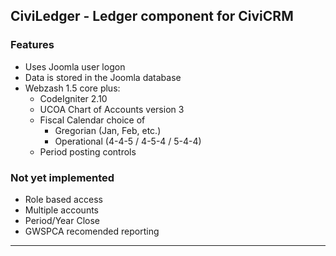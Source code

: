 CiviLedger - Ledger component for CiviCRM
---

### Features
 
* Uses Joomla user logon
* Data is stored in the Joomla database
* Webzash 1.5 core plus:
	* CodeIgniter 2.10
	* UCOA Chart of Accounts version 3
	* Fiscal Calendar choice of 
		* Gregorian (Jan, Feb, etc.)
		* Operational (4-4-5 / 4-5-4 / 5-4-4)
	* Period posting controls

### Not yet implemented
	
* Role based access
* Multiple accounts
* Period/Year Close
* GWSPCA recomended reporting

---
